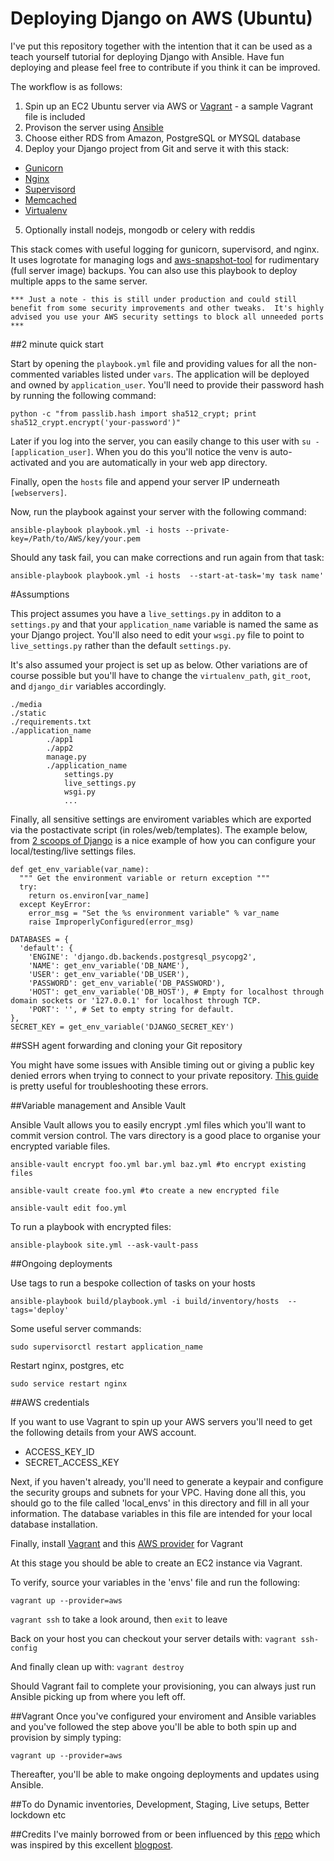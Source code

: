 Deploying Django on AWS (Ubuntu)
======

I've put this repository together with the intention that it can be used as a teach yourself tutorial for deploying Django with Ansible.  Have fun deploying and please feel free to contribute if you think it can be improved.

The workflow is as follows:

1. Spin up an EC2 Ubuntu server via AWS or [Vagrant](http://www.vagrantup.com/) - a sample Vagrant file is included
2. Provison the server using [Ansible](http://www.ansible.com/home)
3. Choose either RDS from Amazon, PostgreSQL or MYSQL database
4. Deploy your Django project from Git and serve it with this stack:
  * [Gunicorn](http://gunicorn.org/)
  * [Nginx](http://nginx.org/)
  * [Supervisord](http://supervisord.org/)
  * [Memcached](http://memcached.org/)
  * [Virtualenv](http://virtualenv.readthedocs.org/en/latest/)
5. Optionally install nodejs, mongodb or celery with reddis

This stack comes with useful logging for gunicorn, supervisord, and nginx.  It uses logrotate for managing logs and [aws-snapshot-tool](https://github.com/evannuil/aws-snapshot-tool) for rudimentary (full server image) backups.  You can also use this playbook to deploy multiple apps to the same server.

`*** Just a note - this is still under production and could still benefit from some security improvements and other tweaks.  It's highly advised you use your AWS security settings to block all unneeded ports ***`


##2 minute quick start 

Start by opening the `playbook.yml` file and providing values for all the non-commented variables listed under `vars`.  The application will be deployed and owned by `application_user`.  You'll need to provide their password hash by running the following command:

`python -c "from passlib.hash import sha512_crypt; print sha512_crypt.encrypt('your-password')"`

Later if you log into the server, you can easily change to this user with `su - [application_user]`.  When you do this you'll notice the venv is auto-activated and you are automatically in your web app directory.

Finally, open the `hosts` file and append your server IP underneath `[webservers]`.

Now, run the playbook against your server with the following command:

`ansible-playbook playbook.yml -i hosts --private-key=/Path/to/AWS/key/your.pem`

Should any task fail, you can make corrections and run again from that task:

`ansible-playbook playbook.yml -i hosts  --start-at-task='my task name'`


#Assumptions

This project assumes you have a `live_settings.py` in additon to a `settings.py` and that your `application_name` variable is named the same as your Django project.  You'll also need to edit your `wsgi.py` file to point to `live_settings.py` rather than the default `settings.py`.

It's also assumed your project is set up as below.  Other variations are of course possible but you'll have to change the `virtualenv_path`, `git_root`, and `django_dir` variables accordingly.

```
./media
./static
./requirements.txt
./application_name
		./app1
		./app2
		manage.py
		./application_name
			settings.py
			live_settings.py		
			wsgi.py
			...
```

Finally, all sensitive settings are enviroment variables which are exported via the postactivate script (in roles/web/templates).  The example below, from [2 scoops of Django](http://twoscoopspress.org/products/two-scoops-of-django-1-6) is a nice example of how you can configure your local/testing/live settings files.

```
def get_env_variable(var_name):
  """ Get the environment variable or return exception """
  try:
    return os.environ[var_name]
  except KeyError:
    error_msg = "Set the %s environment variable" % var_name
    raise ImproperlyConfigured(error_msg)

DATABASES = {
  'default': {
    'ENGINE': 'django.db.backends.postgresql_psycopg2',
    'NAME': get_env_variable('DB_NAME'),
    'USER': get_env_variable('DB_USER'),
    'PASSWORD': get_env_variable('DB_PASSWORD'),
    'HOST': get_env_variable('DB_HOST'), # Empty for localhost through domain sockets or '127.0.0.1' for localhost through TCP.
    'PORT': '', # Set to empty string for default.
},
SECRET_KEY = get_env_variable('DJANGO_SECRET_KEY')
```


##SSH agent forwarding and cloning your Git repository

You might have some issues with Ansible timing out or giving a public key denied errors when trying to connect to your private repository.  [This guide](https://help.github.com/articles/using-ssh-agent-forwarding) is pretty useful for troubleshooting these errors.


##Variable management and Ansible Vault

Ansible Vault allows you to easily encrypt .yml files which you'll want to commit version control.  The vars directory is a good place to organise your encrypted variable files.

`ansible-vault encrypt foo.yml bar.yml baz.yml #to encrypt existing files`

`ansible-vault create foo.yml #to create a new encrypted file`

`ansible-vault edit foo.yml`

To run a playbook with encrypted files:

`ansible-playbook site.yml --ask-vault-pass`


##Ongoing deployments

Use tags to run a bespoke collection of tasks on your hosts

`ansible-playbook build/playbook.yml -i build/inventory/hosts  --tags='deploy'`

Some useful server commands:

`sudo supervisorctl restart application_name`

Restart nginx, postgres, etc

`sudo service restart nginx`


##AWS credentials

If you want to use Vagrant to spin up your AWS servers you'll need to get the following details from your AWS account.

  * ACCESS_KEY_ID
  * SECRET_ACCESS_KEY

Next, if you haven't already, you'll need to generate a keypair and configure the security groups and subnets for your VPC.  Having done all this, you should go to the file called 'local_envs' in this directory and fill in all your information.  The database variables in this file are intended for your local database installation.

Finally, install [Vagrant](https://docs.vagrantup.com/v2/installation/) and this [AWS provider](https://github.com/mitchellh/vagrant-aws) for Vagrant

At this stage you should be able to create an EC2 instance via Vagrant.

To verify, source your variables in the 'envs' file and run the following:

`vagrant up --provider=aws`
    
`vagrant ssh` to take a look around, then `exit` to leave

Back on your host you can checkout your server details with:
    `vagrant ssh-config`

And finally clean up with:
    `vagrant destroy`

Should Vagrant fail to complete your provisioning, you can always just run Ansible picking up from where you left off.  


##Vagrant
Once you've configured your enviroment and Ansible variables and you've followed the step above you'll be able to both spin up and provision by simply typing:

`vagrant up --provider=aws`

Thereafter, you'll be able to make ongoing deployments and updates using Ansible.


##To do
Dynamic inventories, Development, Staging, Live setups, Better lockdown etc 


##Credits
I've mainly borrowed from or been influenced by this [repo](https://github.com/jcalazan/ansible-django-stack) which was inspired by this excellent [blogpost](http://michal.karzynski.pl/blog/2013/06/09/django-nginx-gunicorn-virtualenv-supervisor/).